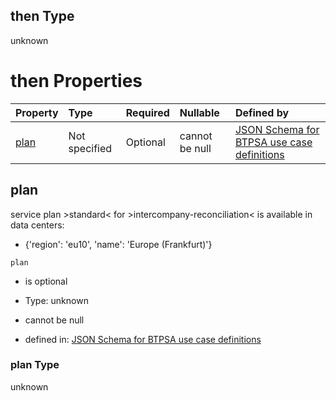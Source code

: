 ## then Type

unknown

# then Properties

| Property      | Type          | Required | Nullable       | Defined by                                                                                                                                                                                                                                      |
| :------------ | :------------ | :------- | :------------- | :---------------------------------------------------------------------------------------------------------------------------------------------------------------------------------------------------------------------------------------------- |
| [plan](#plan) | Not specified | Optional | cannot be null | [JSON Schema for BTPSA use case definitions](btpsa-usecase-properties-services-items-allof-1-then-allof-49-then-allof-0-then-properties-plan.md "undefined#/properties/services/items/allOf/1/then/allOf/49/then/allOf/0/then/properties/plan") |

## plan

service plan >standard< for >intercompany-reconciliation< is available in data centers:

*   {'region': 'eu10', 'name': 'Europe (Frankfurt)'}

`plan`

*   is optional

*   Type: unknown

*   cannot be null

*   defined in: [JSON Schema for BTPSA use case definitions](btpsa-usecase-properties-services-items-allof-1-then-allof-49-then-allof-0-then-properties-plan.md "undefined#/properties/services/items/allOf/1/then/allOf/49/then/allOf/0/then/properties/plan")

### plan Type

unknown
